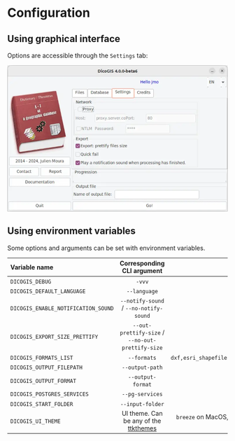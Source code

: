 # Configuration

## Using graphical interface

Options are accessible through the `Settings` tab:

![DicoGIS GUI settings tags](../static/img/dicogis_gui_settings.webp)

## Using environment variables

Some options and arguments can be set with environment variables.

| Variable name                  | Corresponding CLI argument | Default value      |
| :----------------------------- | :------------------------: | :----------------: |
| `DICOGIS_DEBUG`                | `-vvv`                     | `false`            |
| `DICOGIS_DEFAULT_LANGUAGE`     | `--language`               | `None`  |
| `DICOGIS_ENABLE_NOTIFICATION_SOUND` | `--notify-sound` / `--no-notify-sound` | `--notify-sound` |
| `DICOGIS_EXPORT_SIZE_PRETTIFY` | `--out-prettify-size` / `--no-out-prettify-size` | `--no-out-prettify-size` |
| `DICOGIS_FORMATS_LIST`         | `--formats`                | `dxf,esri_shapefile,geojson,gml,kml,mapinfo_tab,sqlite,ecw,geotiff,jpeg` |
| `DICOGIS_OUTPUT_FILEPATH`      | `--output-path`            | `None`  |
| `DICOGIS_OUTPUT_FORMAT`        | `--output-format`          | `excel` |
| `DICOGIS_POSTGRES_SERVICES`    | `--pg-services`            | `None`  |
| `DICOGIS_START_FOLDER`         | `--input-folder`           | `None`  |
| `DICOGIS_UI_THEME`             | UI theme. Can be any of the [ttkthemes](https://ttkthemes.readthedocs.io) | `breeze` on MacOS, `yaru` on Ubuntu, `radiance` on other Linux distributions, `breeze` on Windows |  

